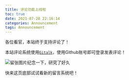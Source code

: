 ```yaml
---
title: 评论功能上线啦
toc: true
date: 2021-07-28 22:16:14
categories: Announcement
tags: Announcement
---
```


各位看官，本站终于支持评论了！

<!-- more -->

本站评论系统使用[`Gitalk`](https://github.com/gitalk/gitalk)，使用Github账号即可登录发表评论！

![留张图片纪念一下，研究了好久](comment.png)

快来这页底部试试看新的留言系统吧！
